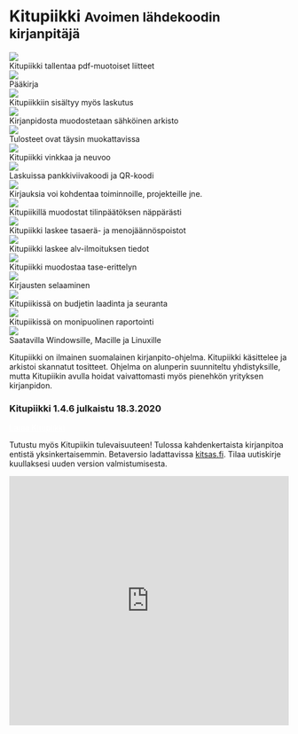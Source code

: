 # Kitupiikki <small>Avoimen lähdekoodin kirjanpitäjä</small>

<div class="karuselli">
 <div class="karusellissa fade">
  <img src="karuselli/1pdf.png">
  <div class="txt">Kitupiikki tallentaa pdf-muotoiset liitteet</div>
 </div>
 <div class="karusellissa fade">
  <img src="karuselli/2paakirja.png">
  <div class="txt">Pääkirja</div>
 </div>
 <div class="karusellissa fade">
  <img src="karuselli/3laskut.png">
  <div class="txt">Kitupiikkiin sisältyy myös laskutus</div>
 </div>
 <div class="karusellissa fade">
  <img src="karuselli/4arkisto.png">
  <div class="txt">Kirjanpidosta muodostetaan sähköinen arkisto</div>
 </div>
 <div class="karusellissa fade">
  <img src="karuselli/5raporttimuokkaus.png">
  <div class="txt">Tulosteet ovat täysin muokattavissa</div>
 </div>
 <div class="karusellissa fade">
  <img src="karuselli/6vinkki.png">
  <div class="txt">Kitupiikki vinkkaa ja neuvoo</div>
 </div>
 <div class="karusellissa fade">
  <img src="karuselli/7viivakoodi.png">
  <div class="txt">Laskuissa pankkiviivakoodi ja QR-koodi</div>
 </div>
 <div class="karusellissa fade">
  <img src="karuselli/8kohdennukset.png">
  <div class="txt">Kirjauksia voi kohdentaa toiminnoille, projekteille jne.</div>
 </div>
 <div class="karusellissa fade">
  <img src="karuselli/tilinpaatos.png">
  <div class="txt">Kitupiikillä muodostat tilinpäätöksen näppärästi</div>
 </div>
 <div class="karusellissa fade">
   <img src="karuselli/9poistot.png">
   <div class="txt">Kitupiikki laskee tasaerä- ja menojäännöspoistot</div>
 </div>
 <div class="karusellissa fade">
   <img src="karuselli/alv.png">
   <div class="txt">Kitupiikki laskee alv-ilmoituksen tiedot</div>
 </div>
 <div class="karusellissa fade">
   <img src="karuselli/taseerittely.png">
   <div class="txt">Kitupiikki muodostaa tase-erittelyn</div>
 </div>
 <div class="karusellissa fade">
   <img src="karuselli/selaus.png">
   <div class="txt">Kirjausten selaaminen</div>
 </div>  
 <div class="karusellissa fade">
   <img src="karuselli/budjetti.png">
   <div class="txt">Kitupiikissä on budjetin laadinta ja seuranta</div>
 </div>   
 <div class="karusellissa fade">
   <img src="karuselli/raportit.png">
   <div class="txt">Kitupiikissä on monipuolinen raportointi</div>
 </div>   
 <div class="karusellissa fade">
   <img src="karuselli/mac.png">
   <div class="txt">Saatavilla Windowsille, Macille ja Linuxille</div>
 </div>     
</div>

<p class="intro">Kitupiikki on ilmainen suomalainen kirjanpito-ohjelma. Kitupiikki käsittelee ja arkistoi skannatut tositteet. Ohjelma on alunperin suunniteltu yhdistyksille, mutta Kitupiikin avulla hoidat vaivattomasti myös pienehkön yrityksen kirjanpidon.</p>

<div class="asennusinfo">
<h3>Kitupiikki 1.4.6 julkaistu 18.3.2020</h3>


<div class="asennuslaatikko">
<a href="asennus" style="color:white;"><span class="fa fa-download"></span> Lataa Kitupiikki <span class="fa fa-windows"></span> <span class="fa fa-linux"></span>  <span class="fa fa-apple"></span></a>
</div>
</div>

<p class="intro">Tutustu myös Kitupiikin tulevaisuuteen! Tulossa kahdenkertaista kirjanpitoa entistä yksinkertaisemmin. Betaversio ladattavissa <a href="https://kitsas.fi">kitsas.fi</a>. Tilaa uutiskirje kuullaksesi uuden version valmistumisesta.</p>

 <iframe width="540" height="450" src="https://1c6e51a2.sibforms.com/serve/MUIEAOnkVq4mTA6N08WymW3S6eTovCpHEXXGJH2avZMG4L6eJRS_OHxbRq1EwUzBd_V2uHhoocL_EqQWUm69cTAfWGpEc41xyEWUTgIgRJkArXJuUPMGaKijAcLsJ3mbMFeHpJB7UwGAZ54CPbbAxmi8pBT5jmEMJk7V6HTIB1qmjra7nPQECPmVF-X7DsFXuXP0-PNpIfeskaoe" frameborder="0" scrolling="auto" allowfullscreen style="display: block;margin-left: auto;margin-right: auto;max-width: 100%;"></iframe>

<script>
var slideIndex = Math.floor( Math.random() * document.getElementsByClassName("karusellissa").length );
showSlides();

function showSlides() {
    var i;
    var slides = document.getElementsByClassName("karusellissa");
    for (i = 0; i < slides.length; i++) {
        slides[i].style.display = "none";
    }

    slideIndex = slideIndex + 1;
    if( slideIndex >= slides.length)
      slideIndex = 0;

    slides[ slideIndex ].style.display = "block";
    setTimeout(showSlides, 5000); // Kuva vaihtuu muutaman sekunnin välein
}

</script>

<!-- Googlen jäsenneltyjen tietojen merkintäapurin luomat JSON-LD-merkinnät. -->
<script type="application/ld+json">
{
"@context" : "http://schema.org",
"@type" : "SoftwareApplication",
"name" : "Kitupiikki",
"image" : "https://kitupiikki.info/images/kitupiikkikannettava.png",
"url" : "https://kitupiikki.info",
"author" : {
"@type" : "Person",
"name" : "Arto Hyvättinen"
},
"downloadUrl" : "https://lataa.kitupiikki.info",
"operatingSystem" : "Windows,Linux,macOS",
"screenshot" : "https://kitupiikki.info/myllykirjaus.png",
"applicationCategory": "Office",
"applicationSubCategory": "Finance",
"inLanguage" : "fi",
"license" : "https://www.gnu.org/licenses/gpl-3.0.en.html",
"offers": {
"@type": "Offer",
"priceCurrency": "EUR",
"price": "0.00"
}

}

</script>
